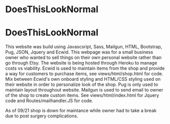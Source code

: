 # DoesThisLookNormal
# DoesThisLookNormal
This website was build using Javascsript, Sass, Mailgun, HTML, Bootstrap, Pug, JSON, Jquery and Ecwid.
This webpage was for a small business owner who wanted to sell things on their own personal website rather than go through Etsy. 
The website is being hosted through Heroku to manage costs vs viability. 
Ecwid is used to maintain items from the shop and provide a way for customers to purchase items, see views/html/shop.html for code.
Mix between Ecwid's own onboard styling and HTML/CSS styling used on their website in order to personalize look of the shop.
Pug is only used to maintain layout throughout website.
Mailgun is used to send email to owner of the shop to create custom items. See views/html/index.html for Jquery code and Routes/mailhandler.JS for code. 


As of 09/21 shop is down for maintance while owner had to take a break due to post surgery complications.
